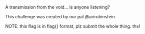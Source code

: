 A transmission from the void... is anyone listening?

This challenge was created by our pal @arirubinstein.

NOTE: this flag is in flag{} format, plz submit the whole thing. thx!
